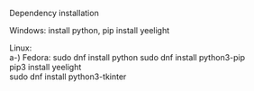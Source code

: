 Dependency installation

Windows: install python, pip install yeelight  

Linux:   
a-) Fedora:
   sudo dnf install python
   sudo dnf install python3-pip  
   pip3 install yeelight  
   sudo dnf install python3-tkinter  
